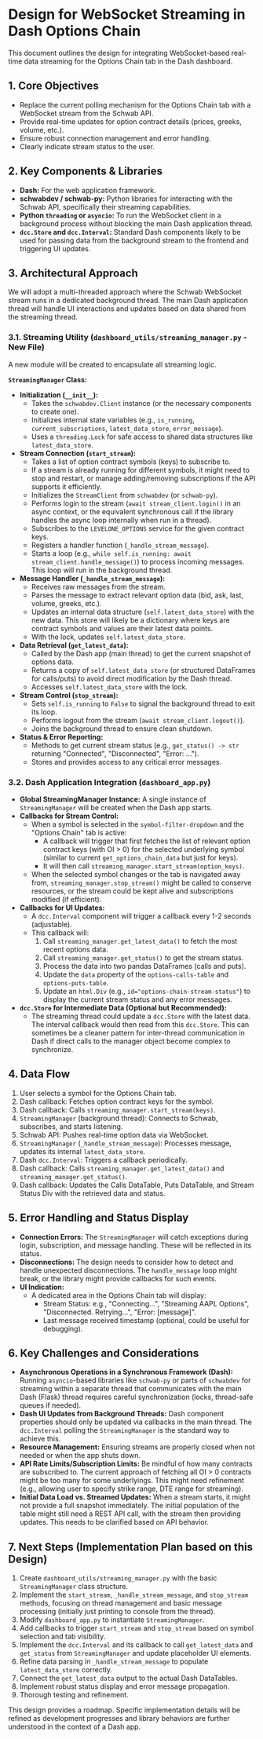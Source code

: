 # Design for WebSocket Streaming in Dash Options Chain

This document outlines the design for integrating WebSocket-based real-time data streaming for the Options Chain tab in the Dash dashboard.

## 1. Core Objectives

- Replace the current polling mechanism for the Options Chain tab with a WebSocket stream from the Schwab API.
- Provide real-time updates for option contract details (prices, greeks, volume, etc.).
- Ensure robust connection management and error handling.
- Clearly indicate stream status to the user.

## 2. Key Components & Libraries

- **Dash:** For the web application framework.
- **schwabdev / schwab-py:** Python libraries for interacting with the Schwab API, specifically their streaming capabilities.
- **Python `threading` or `asyncio`:** To run the WebSocket client in a background process without blocking the main Dash application thread.
- **`dcc.Store` and `dcc.Interval`:** Standard Dash components likely to be used for passing data from the background stream to the frontend and triggering UI updates.

## 3. Architectural Approach

We will adopt a multi-threaded approach where the Schwab WebSocket stream runs in a dedicated background thread. The main Dash application thread will handle UI interactions and updates based on data shared from the streaming thread.

### 3.1. Streaming Utility (`dashboard_utils/streaming_manager.py` - New File)

A new module will be created to encapsulate all streaming logic.

**`StreamingManager` Class:**
   - **Initialization (`__init__`):**
     - Takes the `schwabdev.Client` instance (or the necessary components to create one).
     - Initializes internal state variables (e.g., `is_running`, `current_subscriptions`, `latest_data_store`, `error_message`).
     - Uses a `threading.Lock` for safe access to shared data structures like `latest_data_store`.
   - **Stream Connection (`start_stream`):**
     - Takes a list of option contract symbols (keys) to subscribe to.
     - If a stream is already running for different symbols, it might need to stop and restart, or manage adding/removing subscriptions if the API supports it efficiently.
     - Initializes the `StreamClient` from `schwabdev` (or `schwab-py`).
     - Performs login to the stream (`await stream_client.login()` in an async context, or the equivalent synchronous call if the library handles the async loop internally when run in a thread).
     - Subscribes to the `LEVELONE_OPTIONS` service for the given contract keys.
     - Registers a handler function (`_handle_stream_message`).
     - Starts a loop (e.g., `while self.is_running: await stream_client.handle_message()`) to process incoming messages. This loop will run in the background thread.
   - **Message Handler (`_handle_stream_message`):**
     - Receives raw messages from the stream.
     - Parses the message to extract relevant option data (bid, ask, last, volume, greeks, etc.).
     - Updates an internal data structure (`self.latest_data_store`) with the new data. This store will likely be a dictionary where keys are contract symbols and values are their latest data points.
     - With the lock, updates `self.latest_data_store`.
   - **Data Retrieval (`get_latest_data`):**
     - Called by the Dash app (main thread) to get the current snapshot of options data.
     - Returns a copy of `self.latest_data_store` (or structured DataFrames for calls/puts) to avoid direct modification by the Dash thread.
     - Accesses `self.latest_data_store` with the lock.
   - **Stream Control (`stop_stream`):**
     - Sets `self.is_running` to `False` to signal the background thread to exit its loop.
     - Performs logout from the stream (`await stream_client.logout()`).
     - Joins the background thread to ensure clean shutdown.
   - **Status & Error Reporting:**
     - Methods to get current stream status (e.g., `get_status() -> str` returning "Connected", "Disconnected", "Error: ...").
     - Stores and provides access to any critical error messages.

### 3.2. Dash Application Integration (`dashboard_app.py`)

- **Global StreamingManager Instance:** A single instance of `StreamingManager` will be created when the Dash app starts.
- **Callbacks for Stream Control:**
  - When a symbol is selected in the `symbol-filter-dropdown` and the "Options Chain" tab is active:
    - A callback will trigger that first fetches the list of relevant option contract keys (with OI > 0) for the selected underlying symbol (similar to current `get_options_chain_data` but just for keys).
    - It will then call `streaming_manager.start_stream(option_keys)`.
  - When the selected symbol changes or the tab is navigated away from, `streaming_manager.stop_stream()` might be called to conserve resources, or the stream could be kept alive and subscriptions modified (if efficient).
- **Callbacks for UI Updates:**
  - A `dcc.Interval` component will trigger a callback every 1-2 seconds (adjustable).
  - This callback will:
    1. Call `streaming_manager.get_latest_data()` to fetch the most recent options data.
    2. Call `streaming_manager.get_status()` to get the stream status.
    3. Process the data into two pandas DataFrames (calls and puts).
    4. Update the `data` property of the `options-calls-table` and `options-puts-table`.
    5. Update an `html.Div` (e.g., `id="options-chain-stream-status"`) to display the current stream status and any error messages.
- **`dcc.Store` for Intermediate Data (Optional but Recommended):**
  - The streaming thread could update a `dcc.Store` with the latest data. The interval callback would then read from this `dcc.Store`. This can sometimes be a cleaner pattern for inter-thread communication in Dash if direct calls to the manager object become complex to synchronize.

## 4. Data Flow

1.  User selects a symbol for the Options Chain tab.
2.  Dash callback: Fetches option contract keys for the symbol.
3.  Dash callback: Calls `streaming_manager.start_stream(keys)`.
4.  `StreamingManager` (background thread): Connects to Schwab, subscribes, and starts listening.
5.  Schwab API: Pushes real-time option data via WebSocket.
6.  `StreamingManager` (`_handle_stream_message`): Processes message, updates its internal `latest_data_store`.
7.  Dash `dcc.Interval`: Triggers a callback periodically.
8.  Dash callback: Calls `streaming_manager.get_latest_data()` and `streaming_manager.get_status()`.
9.  Dash callback: Updates the Calls DataTable, Puts DataTable, and Stream Status Div with the retrieved data and status.

## 5. Error Handling and Status Display

- **Connection Errors:** The `StreamingManager` will catch exceptions during login, subscription, and message handling. These will be reflected in its status.
- **Disconnections:** The design needs to consider how to detect and handle unexpected disconnections. The `handle_message` loop might break, or the library might provide callbacks for such events.
- **UI Indication:**
  - A dedicated area in the Options Chain tab will display:
    - Stream Status: e.g., "Connecting...", "Streaming AAPL Options", "Disconnected. Retrying...", "Error: [message]".
    - Last message received timestamp (optional, could be useful for debugging).

## 6. Key Challenges and Considerations

- **Asynchronous Operations in a Synchronous Framework (Dash):** Running `asyncio`-based libraries like `schwab-py` or parts of `schwabdev` for streaming within a separate thread that communicates with the main Dash (Flask) thread requires careful synchronization (locks, thread-safe queues if needed).
- **Dash UI Updates from Background Threads:** Dash component properties should only be updated via callbacks in the main thread. The `dcc.Interval` polling the `StreamingManager` is the standard way to achieve this.
- **Resource Management:** Ensuring streams are properly closed when not needed or when the app shuts down.
- **API Rate Limits/Subscription Limits:** Be mindful of how many contracts are subscribed to. The current approach of fetching all OI > 0 contracts might be too many for some underlyings. This might need refinement (e.g., allowing user to specify strike range, DTE range for streaming).
- **Initial Data Load vs. Streamed Updates:** When a stream starts, it might not provide a full snapshot immediately. The initial population of the table might still need a REST API call, with the stream then providing updates. This needs to be clarified based on API behavior.

## 7. Next Steps (Implementation Plan based on this Design)

1.  Create `dashboard_utils/streaming_manager.py` with the basic `StreamingManager` class structure.
2.  Implement the `start_stream`, `_handle_stream_message`, and `stop_stream` methods, focusing on thread management and basic message processing (initially just printing to console from the thread).
3.  Modify `dashboard_app.py` to instantiate `StreamingManager`.
4.  Add callbacks to trigger `start_stream` and `stop_stream` based on symbol selection and tab visibility.
5.  Implement the `dcc.Interval` and its callback to call `get_latest_data` and `get_status` from `StreamingManager` and update placeholder UI elements.
6.  Refine data parsing in `_handle_stream_message` to populate `latest_data_store` correctly.
7.  Connect the `get_latest_data` output to the actual Dash DataTables.
8.  Implement robust status display and error message propagation.
9.  Thorough testing and refinement.

This design provides a roadmap. Specific implementation details will be refined as development progresses and library behaviors are further understood in the context of a Dash app.
